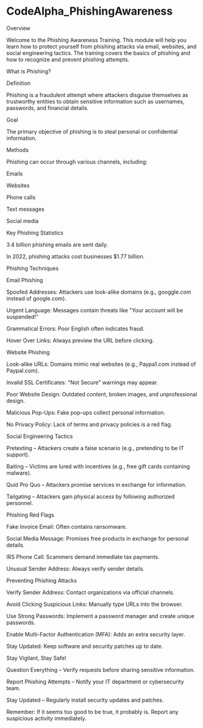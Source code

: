 # CodeAlpha_PhishingAwareness

Overview

Welcome to the Phishing Awareness Training. This module will help you learn how to protect yourself from phishing attacks via email, websites, and social engineering tactics. The training covers the basics of phishing and how to recognize and prevent phishing attempts.

What is Phishing?

Definition

Phishing is a fraudulent attempt where attackers disguise themselves as trustworthy entities to obtain sensitive information such as usernames, passwords, and financial details.

Goal

The primary objective of phishing is to steal personal or confidential information.

Methods

Phishing can occur through various channels, including:

Emails

Websites

Phone calls

Text messages

Social media

Key Phishing Statistics

3.4 billion phishing emails are sent daily.

In 2022, phishing attacks cost businesses $1.77 billion.

Phishing Techniques

Email Phishing

Spoofed Addresses: Attackers use look-alike domains (e.g., googgle.com instead of google.com).

Urgent Language: Messages contain threats like "Your account will be suspended!"

Grammatical Errors: Poor English often indicates fraud.

Hover Over Links: Always preview the URL before clicking.

Website Phishing

Look-alike URLs: Domains mimic real websites (e.g., Paypa1.com instead of Paypal.com).

Invalid SSL Certificates: "Not Secure" warnings may appear.

Poor Website Design: Outdated content, broken images, and unprofessional design.

Malicious Pop-Ups: Fake pop-ups collect personal information.

No Privacy Policy: Lack of terms and privacy policies is a red flag.

Social Engineering Tactics

Pretexting – Attackers create a false scenario (e.g., pretending to be IT support).

Baiting – Victims are lured with incentives (e.g., free gift cards containing malware).

Quid Pro Quo – Attackers promise services in exchange for information.

Tailgating – Attackers gain physical access by following authorized personnel.

Phishing Red Flags

Fake Invoice Email: Often contains ransomware.

Social Media Message: Promises free products in exchange for personal details.

IRS Phone Call: Scammers demand immediate tax payments.

Unusual Sender Address: Always verify sender details.

Preventing Phishing Attacks

Verify Sender Address: Contact organizations via official channels.

Avoid Clicking Suspicious Links: Manually type URLs into the browser.

Use Strong Passwords: Implement a password manager and create unique passwords.

Enable Multi-Factor Authentication (MFA): Adds an extra security layer.

Stay Updated: Keep software and security patches up to date.

Stay Vigilant, Stay Safe!

Question Everything – Verify requests before sharing sensitive information.

Report Phishing Attempts – Notify your IT department or cybersecurity team.

Stay Updated – Regularly install security updates and patches.

Remember: If it seems too good to be true, it probably is. Report any suspicious activity immediately.
